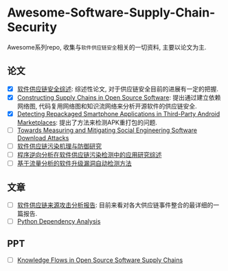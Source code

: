 # Awesome-Software-Supply-Chain-Security

Awesome系列repo, 收集与`软件供应链安全`相关的一切资料, 主要以论文为主.

## 论文

- [x] [软件供应链安全综述](http://jcs.iie.ac.cn/xxaqxb/ch/reader/view_abstract.aspx?file_no=20200106&flag=1): 综述性论文, 对于供应链安全目前的进展有一定的把握.
- [x] [Constructing Supply Chains in Open Source Software](https://dl.acm.org/doi/pdf/10.1145/3183440.3183454): 提出通过建立依赖网络图, 代码复用网络图和知识流网络来分析开源软件的供应链安全.
- [x] [Detecting Repackaged Smartphone Applications in Third-Party Android Marketplaces](https://www.csc2.ncsu.edu/faculty/xjiang4/pubs/CODASPY12.pdf): 提出了方法来检测APK重打包的问题.
- [ ] [Towards Measuring and Mitigating Social Engineering Software Download Attacks](https://www.usenix.org/system/files/conference/usenixsecurity16/sec16_paper_nelms.pdf)
- [ ] [软件供应链污染机理与防御研究](http://gb.oversea.cnki.net/KCMS/detail/detail.aspx?filename=1018097481.nh&dbcode=CMFD&dbname=CMFDREF)
- [ ] [程序逆向分析在软件供应链污染检测中的应用研究综述](http://www.cnki.com.cn/Article/CJFDTotal-JSJY202001018.htm)
- [ ] [基于流量分析的软件升级漏洞自动检测方法](http://www.infocomm-journal.com/cjnis/CN/10.11959/j.issn.2096-109x.2020004)

## 文章

- [ ] [软件供应链来源攻击分析报告](https://www.freebuf.com/articles/paper/147403.html): 目前来看对各大供应链事件整合的最详细的一篇报告.
- [ ] [Python Dependency Analysis](http://kgullikson88.github.io/blog/pypi-analysis.html)

## PPT

- [ ] [Knowledge Flows in Open Source Software Supply Chains](http://mockus.us/papers/nasac17.pdf)